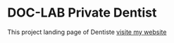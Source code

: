 
<h1>DOC-LAB Private Dentist</h1>
This project landing page of Dentiste  
<a href="">visite my website</a>
